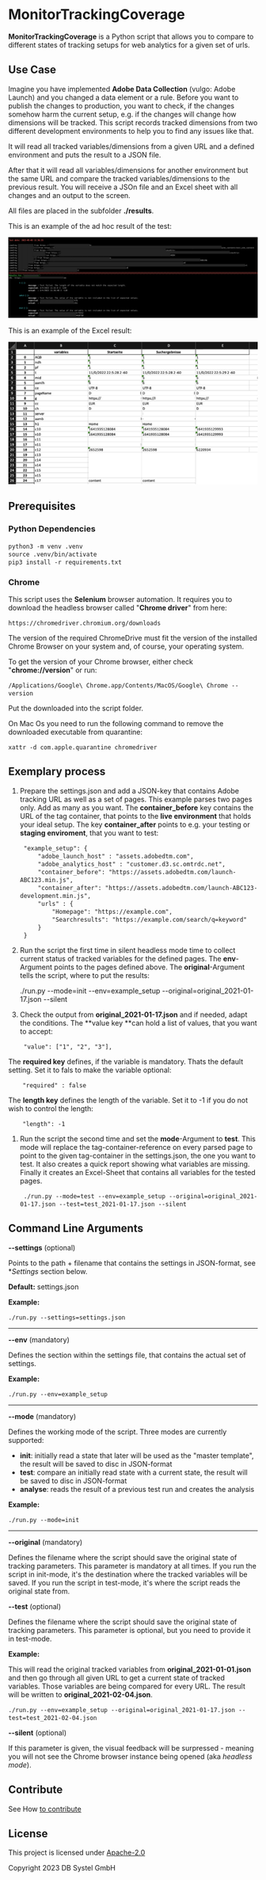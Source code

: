 # MonitorTrackingCoverage

**MonitorTrackingCoverage** is a Python script that allows you to compare to different states of tracking setups for web analytics for a given set of urls.

## Use Case ##

Imagine you have implemented **Adobe Data Collection** (vulgo: Adobe Launch) and you changed a data element or a rule. Before you want to publish the changes to production, you want to check, if the changes somehow harm the current setup, e.g. if the changes will change how dimensions will be tracked. This script records tracked dimensions from two different development environments to help you to find any issues like that.

It will read all tracked variables/dimensions from a given URL and a defined environment and puts the result to a JSON file. 

After that it will read all variables/dimensions for another environment but the same URL and compare the tracked variables/dimensions to the previous result. You will receive a JSOn file and an Excel sheet with all changes and an output to the screen. 

All files are placed in the subfolder **./results**.

This is an example of the ad hoc result of the test:

![Screenshot of ad hoc result](screenshots/adhoc_result.png?raw=true)

This is an example of the Excel result: 

![Screenshot of Excel result](screenshots/excel_result.png?raw=true)

## Prerequisites ##

### Python Dependencies
```
python3 -m venv .venv
source .venv/bin/activate
pip3 install -r requirements.txt
```

### Chrome

This script uses the **Selenium** browser automation. It requires you to download the headless browser called "**Chrome driver**" from here: 

    https://chromedriver.chromium.org/downloads

The version of the required ChromeDrive must fit the version of the installed Chrome Browser on your system and, of course, your operating system. 

To get the version of your Chrome browser, either check "**chrome://version**" or run:  

    /Applications/Google\ Chrome.app/Contents/MacOS/Google\ Chrome --version

Put the downloaded into the script folder. 

On Mac Os you need to run the following command to remove the downloaded executable from quarantine: 

    xattr -d com.apple.quarantine chromedriver 

## Exemplary process ##

1. Prepare the settings.json and add a JSON-key that contains Adobe tracking URL as well as a set of pages. This example parses two pages only. Add as many as you want. The **container_before** key contains the URL of the tag container, that points to the **live environment** that holds your ideal setup. The key **container_after** points to e.g. your testing or **staging enviroment**, that you want to test:

        "example_setup": {
            "adobe_launch_host" : "assets.adobedtm.com",
            "adobe_analytics_host" : "customer.d3.sc.omtrdc.net",
            "container_before": "https://assets.adobedtm.com/launch-ABC123.min.js",
            "container_after": "https://assets.adobedtm.com/launch-ABC123-development.min.js",
            "urls" : {
                "Homepage": "https://example.com",
                "Searchresults": "https://example.com/search/q=keyword"
            }
        }

2. Run the script the first time in silent headless mode time to collect current status of tracked variables for the defined pages. The **env**-Argument points to the pages defined above. The **original**-Argument tells the script, where to put the results:

    ./run.py --mode=init --env=example_setup --original=original_2021-01-17.json --silent

3. Check the output from **original_2021-01-17.json** and if needed, adapt the conditions. The **value key **can hold a list of values, that you want to accept: 

        "value": ["1", "2", "3"],
        
The **required key** defines, if the variable is mandatory. Thats the default setting. Set it to fals to make the variable optional:

        "required" : false

The **length key** defines the length of the variable. Set it to -1 if you do not wish to control the length:

        "length": -1
   
1. Run the script the second time and set the **mode**-Argument to **test**. This mode will replace the tag-container-reference on every parsed page to point to the given tag-container in the settings.json, the one you want to test. It also creates a quick report showing what variables are missing. Finally it creates an Excel-Sheet that contains all variables for the tested pages. 

        ./run.py --mode=test --env=example_setup --original=original_2021-01-17.json --test=test_2021-01-17.json --silent


## Command Line Arguments ##

**--settings** (optional)

Points to the path + filename that contains the settings in JSON-format, see **Settings* section below.

**Default:** settings.json

**Example:**

    ./run.py --settings=settings.json


---
**--env** (mandatory)

Defines the section within the settings file, that contains the actual set of settings.

**Example:**

    ./run.py --env=example_setup

---
**--mode** (mandatory)

Defines the working mode of the script. Three modes are currently supported:

- **init**: initially read a state that later will be used as the "master template", the result will be saved to disc in JSON-format
- **test**: compare an initially read state with a current state, the result will be saved to disc in JSON-format
- **analyse**: reads the result of a previous test run and creates the analysis

**Example:**

    ./run.py --mode=init

---
**--original** (mandatory)

Defines the filename where the script should save the original state of tracking parameters. This parameter is mandatory at all times. If you run the script in init-mode, it's the destination where the tracked variables will be saved. If you run the script in test-mode, it's where the script reads the original state from.

**--test** (optional)

Defines the filename where the script should save the original state of tracking parameters. This parameter is optional, but you need to provide it in test-mode.

**Example:**

This will read the original tracked variables from **original_2021-01-01.json**  and then go through all given URL to get a current state of tracked variables. Those variables are being compared for every URL. The result will be written to **original_2021-02-04.json**.

    ./run.py --env=example_setup --original=original_2021-01-17.json --test=test_2021-02-04.json

**--silent** (optional)

If this parameter is given, the visual feedback will be surpressed - meaning you will not see the Chrome browser instance being opened (aka *headless mode*).

## Contribute ##

See How [to contribute](https://github.com/dbsystel/tracking-tester/blob/main/CONTRIBUTING.md)

## License ##

This project is licensed under [Apache-2.0](https://github.com/dbsystel/tracking-tester/blob/main/LICENSE)

Copyright 2023 DB Systel GmbH